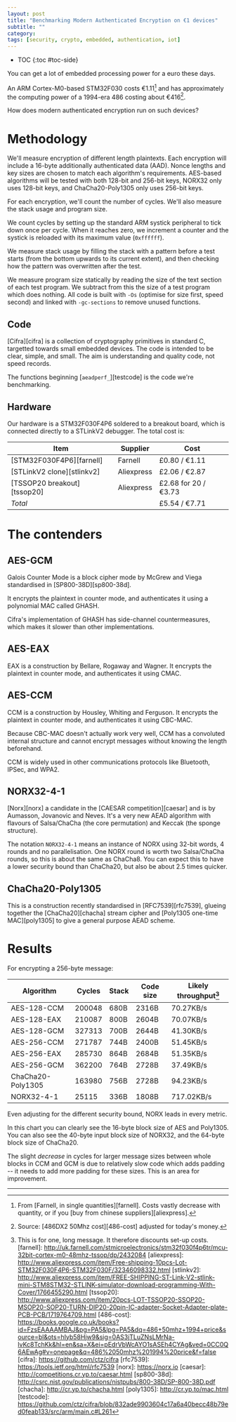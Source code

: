```yaml
---
layout: post
title: "Benchmarking Modern Authenticated Encryption on €1 devices"
subtitle: ""
category: 
tags: [security, crypto, embedded, authentication, iot]
---
```


* TOC
{:toc #toc-side}

You can get a lot of embedded processing power for a euro these days.

An ARM Cortex-M0-based STM32F030 costs €1.11[^1] and has approximately the computing power of a 1994-era 486 costing about €416[^2].

How does modern authenticated encryption run on such devices?

# Methodology

We'll measure encryption of different length plaintexts.  Each encryption will include a 16-byte
additionally authenticated data (AAD).  Nonce lengths and key sizes are chosen to match each
algorithm's requirements.  AES-based algorithms will be tested with both 128-bit and 256-bit keys,
NORX32 only uses 128-bit keys, and ChaCha20-Poly1305 only uses 256-bit keys.

For each encryption, we'll count the number of cycles.  We'll also measure the stack usage and program size.

We count cycles by setting up the standard ARM systick peripheral to tick down once per cycle.  When
it reaches zero, we increment a counter and the systick is reloaded with its maximum value (`0xffffff`).

We measure stack usage by filling the stack with a pattern before a test starts (from the bottom
upwards to its current extent), and then checking how the pattern was overwritten after the test.

We measure program size statically by reading the size of the text section of each test program.
We subtract from this the size of a test program which does nothing.  All code is built with `-Os`
(optimise for size first, speed second) and linked with `-gc-sections` to remove unused functions.

## Code

[Cifra][cifra] is a collection of cryptography primitives in standard C, targetted towards small embedded devices.
The code is intended to be clear, simple, and small.  The aim is understanding and quality code, not speed records.

The functions beginning [`aeadperf_`][testcode] is the code we're benchmarking.

## Hardware

Our hardware is a STM32F030F4P6 soldered to a breakout board, which is connected directly to a STLinkV2
debugger.  The total cost is:

Item                        |  Supplier    |  Cost
----                        |  --------    |  ----
[STM32F030F4P6][farnell]    |  Farnell     |  £0.80 / €1.11
[STLinkV2 clone][stlinkv2]  |  Aliexpress  |  £2.06 / €2.87
[TSSOP20 breakout][tssop20] |  Aliexpress  |  £2.68 for 20 / €3.73
*Total*                     |              |  £5.54 / €7.71

# The contenders

## AES-GCM

Galois Counter Mode is a block cipher mode by McGrew and Viega standardised in [SP800-38D][sp800-38d].

It encrypts the plaintext in counter mode, and authenticates it using a polynomial MAC called GHASH.

Cifra's implementation of GHASH has side-channel countermeasures, which makes it slower than other implementations.

## AES-EAX

EAX is a construction by Bellare, Rogaway and Wagner.  It encrypts the plaintext in counter mode, and authenticates it using CMAC.

## AES-CCM

CCM is a construction by Housley, Whiting and Ferguson.  It encrypts the plaintext in counter mode, and authenticates it using CBC-MAC.

Because CBC-MAC doesn't actually work very well, CCM has a convoluted internal structure and cannot encrypt
messages without knowing the length beforehand.

CCM is widely used in other communications protocols like Bluetooth, IPSec, and WPA2.

## NORX32-4-1

[Norx][norx] a candidate in the [CAESAR competition][caesar] and is by Aumasson, Jovanovic and Neves.
It's a very new AEAD algorithm with flavours of Salsa/ChaCha (the core permutation) and Keccak (the sponge structure).

The notation `NORX32-4-1` means an instance of NORX using 32-bit words, 4 rounds and no parallelisation.
One NORX round is worth two Salsa/ChaCha rounds, so this is about the same as ChaCha8.
You can expect this to have a lower security bound than ChaCha20, but also be about 2.5 times quicker.

## ChaCha20-Poly1305

This is a construction recently standardised in [RFC7539][rfc7539], glueing together the [ChaCha20][chacha] stream cipher and [Poly1305 one-time MAC][poly1305] to give a general purpose AEAD scheme.

# Results

For encrypting a 256-byte message:

Algorithm   | Cycles | Stack | Code size | Likely throughput[^3]
---------   | ------ | ----- | --------- | -----------------
AES-128-CCM | 200048 | 680B  | 2316B     | 70.27KB/s
AES-128-EAX | 210087 | 800B  | 2604B     | 70.07KB/s
AES-128-GCM | 327313 | 700B  | 2644B     | 41.30KB/s
AES-256-CCM | 271787 | 744B  | 2400B     | 51.45KB/s
AES-256-EAX | 285730 | 864B  | 2684B     | 51.35KB/s
AES-256-GCM | 362200 | 764B  | 2728B     | 37.49KB/s
ChaCha20-Poly1305 | 163980 | 756B  | 2728B | 94.23KB/s
NORX32-4-1  | 25115  | 336B  | 1808B     | 717.02KB/s

Even adjusting for the different security bound, NORX leads in every metric.

<script type="text/javascript" src="https://www.google.com/jsapi"></script>
<div id="full_chart_div"></div>


In this chart you can clearly see the 16-byte block size of AES and Poly1305.  You can also
see the 40-byte input block size of NORX32, and the 64-byte block size of ChaCha20.

The slight *decrease* in cycles for larger message sizes between whole blocks in CCM and GCM
is due to relatively slow code which adds padding -- it needs to add more padding for these
sizes.  This is an area for improvement.

---

[^1]: From [Farnell, in single quantities][farnell].  Costs vastly decrease with quantity, or if you [buy from chinese suppliers][aliexpress].
[^2]: Source: [486DX2 50Mhz cost][486-cost] adjusted for today's money.
[^3]: This is for one, long message.  It therefore discounts set-up costs.
[farnell]: http://uk.farnell.com/stmicroelectronics/stm32f030f4p6tr/mcu-32bit-cortex-m0-48mhz-tssop/dp/2432084
[aliexpress]: http://www.aliexpress.com/item/Free-shipping-10pcs-Lot-STM32F030F4P6-STM32F030F/32346098332.html
[stlinkv2]: http://www.aliexpress.com/item/FREE-SHIPPING-ST-Link-V2-stlink-mini-STM8STM32-STLINK-simulator-download-programming-With-Cover/1766455290.html
[tssop20]: http://www.aliexpress.com/item/20pcs-LOT-TSSOP20-SSOP20-MSOP20-SOP20-TURN-DIP20-20pin-IC-adapter-Socket-Adapter-plate-PCB-PCB/1719764709.html
[486-cost]: https://books.google.co.uk/books?id=FzsEAAAAMBAJ&pg=PA5&lpg=PA5&dq=486+50mhz+1994+price&source=bl&ots=hIyb58Hjw9&sig=0AS3jTLuZNsLMrNa-lvKc8TchKk&hl=en&sa=X&ei=pEdrVbWcAYO1sASEh4CYAg&ved=0CC0Q6AEwAg#v=onepage&q=486%2050mhz%201994%20price&f=false
[cifra]: https://github.com/ctz/cifra
[rfc7539]: https://tools.ietf.org/html/rfc7539
[norx]: https://norx.io
[caesar]: http://competitions.cr.yp.to/caesar.html
[sp800-38d]: http://csrc.nist.gov/publications/nistpubs/800-38D/SP-800-38D.pdf
[chacha]: http://cr.yp.to/chacha.html
[poly1305]: http://cr.yp.to/mac.html
[testcode]: https://github.com/ctz/cifra/blob/832ade9903604c17a6a40becc48b79ed0feab133/src/arm/main.c#L261

<script>
google.load('visualization', '1', {packages: ['corechart', 'scatter']});
google.setOnLoadCallback(drawBasic);

function drawBasic() {

      var data = new google.visualization.DataTable();
      data.addColumn('number', 'X');
      data.addColumn('number', 'AES-128-CCM');
      data.addColumn('number', 'AES-128-EAX');
      data.addColumn('number', 'AES-128-GCM');
      data.addColumn('number', 'AES-256-CCM');
      data.addColumn('number', 'AES-256-EAX');
      data.addColumn('number', 'AES-256-GCM');
      data.addColumn('number', 'ChaCha20-Poly1305');
      data.addColumn('number', 'NORX32-4-1');

      data.addRows([[0, 29268, 38838, 36731, 38543, 52017, 42102, 36632, 8379], [4, 42346, 49899, 57345, 55525, 66982, 64932, 40437, 10949], [8, 41578, 49967, 57137, 54757, 67050, 64592, 40505, 10973], [12, 40810, 50035, 56863, 53989, 67118, 64351, 40573, 10997], [16, 39938, 49767, 56551, 53117, 66850, 64369, 47271, 11021], [20, 53020, 60587, 77169, 70103, 81574, 86609, 47502, 11045], [24, 52252, 60655, 76532, 69335, 81642, 85642, 47570, 11069], [28, 51484, 60723, 76258, 68567, 81710, 84444, 47638, 11093], [32, 50612, 60455, 75286, 67695, 81442, 83802, 54336, 11117], [36, 63694, 71275, 95772, 84681, 96166, 106075, 54567, 11141], [40, 62926, 71343, 95333, 83913, 96234, 105240, 54635, 13274], [44, 62158, 71411, 94432, 83145, 96302, 105263, 54703, 13298], [48, 61286, 71143, 93097, 82273, 96034, 104126, 61401, 13322], [52, 74368, 81963, 113319, 99259, 110758, 126201, 61632, 13346], [56, 73600, 82031, 113342, 98491, 110826, 125267, 61700, 13370], [60, 72832, 82099, 112045, 97723, 110894, 124597, 61768, 13394], [64, 71960, 81831, 111469, 96851, 110626, 124186, 68466, 13418], [68, 85042, 92651, 131922, 113837, 125350, 146558, 72275, 13442], [72, 84274, 92719, 130823, 113069, 125418, 145657, 72343, 13466], [76, 83506, 92787, 129889, 112301, 125486, 144987, 72411, 13490], [80, 82634, 92519, 129379, 111429, 125218, 143949, 79109, 15623], [84, 95716, 103339, 149469, 128415, 139942, 166585, 79340, 15647], [88, 94948, 103407, 148700, 127647, 140010, 165222, 79408, 15671], [92, 94180, 103475, 148030, 126879, 140078, 164750, 79476, 15695], [96, 93308, 103207, 147256, 126007, 139810, 164042, 86174, 15719], [100, 106390, 114027, 167478, 142993, 154534, 186282, 86405, 15743], [104, 105622, 114095, 166544, 142225, 154602, 185645, 86473, 15767], [108, 104854, 114163, 166600, 141457, 154670, 185041, 86541, 15791], [112, 103982, 113895, 165364, 140585, 154402, 184003, 93239, 15815], [116, 117064, 124715, 185487, 157571, 169126, 206045, 93470, 15839], [120, 116296, 124783, 185246, 156803, 169194, 205474, 93538, 17972], [124, 115528, 124851, 183850, 156035, 169262, 205233, 93606, 17996], [128, 114656, 124583, 183241, 155163, 168994, 203766, 100304, 18020], [132, 127738, 135403, 203496, 172149, 183718, 225478, 104113, 18044], [136, 126970, 135471, 202793, 171381, 183786, 225039, 104181, 18068], [140, 126202, 135539, 202090, 170613, 183854, 224831, 104249, 18092], [144, 125330, 135271, 201514, 169741, 183586, 223826, 110947, 18116], [148, 138412, 146091, 222165, 186727, 198310, 246000, 111178, 18140], [152, 137644, 146159, 221198, 185959, 198378, 245429, 111246, 18164], [156, 136876, 146227, 220594, 185191, 198446, 244594, 111314, 18188], [160, 136004, 145959, 219523, 184319, 198178, 243622, 118012, 20321], [164, 149086, 156779, 239811, 201305, 212902, 265961, 118243, 20345], [168, 148318, 156847, 238943, 200537, 212970, 264961, 118311, 20369], [172, 147550, 156915, 238504, 199769, 213038, 264027, 118379, 20393], [176, 146678, 156647, 237400, 198897, 212770, 263352, 125077, 20417], [180, 159760, 167467, 257754, 215883, 227494, 285394, 125308, 20441], [184, 158992, 167535, 256820, 215115, 227562, 284724, 125376, 20465], [188, 158224, 167603, 256183, 214347, 227630, 283889, 125444, 20489], [192, 157352, 167335, 255574, 213475, 227362, 283313, 132142, 20513], [196, 170434, 178155, 275697, 230461, 242086, 305685, 135951, 20537], [200, 169666, 178223, 274829, 229693, 242154, 304322, 136019, 22670], [204, 168898, 178291, 274588, 228925, 242222, 303949, 136087, 22694], [208, 168026, 178023, 273517, 228053, 241954, 302812, 142785, 22718], [212, 181108, 188843, 293805, 245039, 256678, 325448, 143016, 22742], [216, 180340, 188911, 293531, 244271, 256746, 324448, 143084, 22766], [220, 179572, 188979, 292267, 243503, 256814, 323382, 143152, 22790], [224, 178700, 188711, 291889, 242631, 256546, 323037, 149850, 22814], [228, 191782, 199531, 312045, 259617, 271270, 345112, 150081, 22838], [232, 191014, 199599, 311309, 258849, 271338, 344046, 150149, 22862], [236, 190246, 199667, 310144, 258081, 271406, 343475, 150217, 22886], [240, 189374, 199399, 309799, 257209, 271138, 342107, 156915, 25019], [244, 202456, 210219, 329988, 274195, 285862, 364380, 157146, 25043], [248, 201688, 210287, 329219, 273427, 285930, 364139, 157214, 25067], [252, 200920, 210355, 328549, 272659, 285998, 363073, 157282, 25091], [256, 200048, 210087, 327313, 271787, 285730, 362200, 163980, 25115]]);

      var options = {
        hAxis: {
          title: 'Message size (bytes)'
        },
        vAxis: {
          title: 'Cycles'
        },
        width: 600,
        height: 800,
        backgroundColor: '#dddddd',
        chartArea: {left: 150, width: '100%', height: '80%'},
        legend: {position: 'top', maxLines: 3},
      };

      var chart = new google.visualization.LineChart(document.getElementById('full_chart_div'));

      chart.draw(data, options);
    }
</script>
